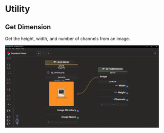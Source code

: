# **Utility**

## Get Dimension

Get the height, width, and number of channels from an image.

![logo](_media/DimensionUtility/Get%20Dimension.png)
